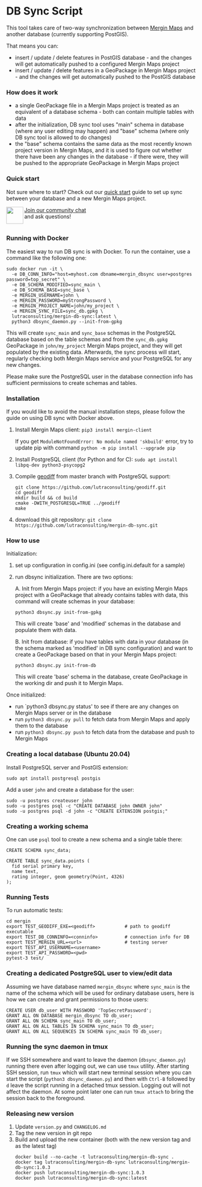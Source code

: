 # DB Sync Script

This tool takes care of two-way synchronization between [Mergin Maps](https://app.merginmaps.com/) and another database (currently supporting PostGIS).

That means you can:
- insert / update / delete features in PostGIS database - and the changes will get automatically
  pushed to a configured Mergin Maps project
- insert / update / delete features in a GeoPackage in Mergin Maps project - and the changes will get
  automatically pushed to the PostGIS database

### How does it work

- a single GeoPackage file in a Mergin Maps project is treated as an equivalent of a database schema - both can contain
  multiple tables with data
- after the initialization, DB sync tool uses "main" schema in database (where any user editing may happen)
  and "base" schema (where only DB sync tool is allowed to do changes)
- the "base" schema contains the same data as the most recently known project version in Mergin Maps, and it is used
  to figure out whether there have been any changes in the database - if there were, they will be pushed
  to the appropriate GeoPackage in Mergin Maps project

### Quick start

Not sure where to start? Check out our [quick start](docs/quick_start.md) guide to set up sync between your database and a new Mergin Maps project.

<div><img align="left" width="45" height="45" src="https://raw.githubusercontent.com/MerginMaps/docs/main/src/.vuepress/public/slack.svg"><a href="https://merginmaps.com/community/join">Join our community chat</a><br/>and ask questions!</div><br />

### Running with Docker

The easiest way to run DB sync is with Docker. To run the container, use a command like the following one:

```
sudo docker run -it \
  -e DB_CONN_INFO="host=myhost.com dbname=mergin_dbsync user=postgres password=top_secret" \
  -e DB_SCHEMA_MODIFIED=sync_main \
  -e DB_SCHEMA_BASE=sync_base \
  -e MERGIN_USERNAME=john \
  -e MERGIN_PASSWORD=myStrongPassword \
  -e MERGIN_PROJECT_NAME=john/my_project \
  -e MERGIN_SYNC_FILE=sync_db.gpkg \
  lutraconsulting/mergin-db-sync:latest \
  python3 dbsync_daemon.py --init-from-gpkg
```

This will create `sync_main` and `sync_base` schemas in the PostgreSQL database based on the table
schemas and from the `sync_db.gpkg` GeoPackage in `john/my_project` Mergin Maps project, and they will
get populated by the existing data. Afterwards, the sync process will start, regularly checking both
Mergin Maps service and your PostgreSQL for any new changes.

Please make sure the PostgreSQL user in the database connection info has sufficient permissions
to create schemas and tables.

### Installation

If you would like to avoid the manual installation steps, please follow the guide on using
DB sync with Docker above.

1. Install Mergin Maps client: `pip3 install mergin-client`

   If you get `ModuleNotFoundError: No module named 'skbuild'` error, try to update pip with command
`python -m pip install --upgrade pip`

2. Install PostgreSQL client (for Python and for C): `sudo apt install libpq-dev python3-psycopg2`

3. Compile [geodiff](https://github.com/lutraconsulting/geodiff) from master branch with PostgreSQL support:
   ```
   git clone https://github.com/lutraconsulting/geodiff.git
   cd geodiff
   mkdir build && cd build
   cmake -DWITH_POSTGRESQL=TRUE ../geodiff
   make
   ```

4. download this git repository: `git clone https://github.com/lutraconsulting/mergin-db-sync.git`

### How to use

Initialization:

1. set up configuration in config.ini  (see config.ini.default for a sample)
2. run dbsync initialization. There are two options:

   A. Init from Mergin Maps project: if you have an existing Mergin Maps project with a GeoPackage
      that already contains tables with data, this command will create schemas in your database:
      ```
      python3 dbsync.py init-from-gpkg
      ```
      This will create 'base' and 'modified' schemas in the database and populate them with data.

   B. Init from database: if you have tables with data in your database (in the schema marked as 'modified'
      in DB sync configuration) and want to create a GeoPackage based on that in your Mergin Maps project:
      ```
      python3 dbsync.py init-from-db
      ```
      This will create 'base' schema in the database, create GeoPackage in the working dir and push it to Mergin Maps.

Once initialized:

- run `python3 dbsync.py status' to see if there are any changes on Mergin Maps server or in the database
- run `python3 dbsync.py pull` to fetch data from Mergin Maps and apply them to the database
- run `python3 dbsync.py push` to fetch data from the database and push to Mergin Maps


### Creating a local database (Ubuntu 20.04)

Install PostgreSQL server and PostGIS extension:
```
sudo apt install postgresql postgis
```

Add a user `john` and create a database for the user:
```
sudo -u postgres createuser john
sudo -u postgres psql -c "CREATE DATABASE john OWNER john"
sudo -u postgres psql -d john -c "CREATE EXTENSION postgis;"
```

### Creating a working schema

One can use `psql` tool to create a new schema and a single table there:

```
CREATE SCHEMA sync_data;

CREATE TABLE sync_data.points (
  fid serial primary key,
  name text,
  rating integer, geom geometry(Point, 4326)
);
```

### Running Tests

To run automatic tests:

    cd mergin
    export TEST_GEODIFF_EXE=<geodiff>           # path to geodiff executable
    export TEST_DB_CONNINFO=<conninfo>          # connection info for DB
    export TEST_MERGIN_URL=<url>                # testing server
    export TEST_API_USERNAME=<username>
    export TEST_API_PASSWORD=<pwd>
    pytest-3 test/


### Creating a dedicated PostgreSQL user to view/edit data

Assuming we have database named `mergin_dbsync` where `sync_main` is the name of the schema
which will be used for ordinary database users, here is how we can create and grant
permissions to those users:

```
CREATE USER db_user WITH PASSWORD 'TopSecretPassword';
GRANT ALL ON DATABASE mergin_dbsync TO db_user;
GRANT ALL ON SCHEMA sync_main TO db_user;
GRANT ALL ON ALL TABLES IN SCHEMA sync_main TO db_user;
GRANT ALL ON ALL SEQUENCES IN SCHEMA sync_main TO db_user;
```

### Running the sync daemon in tmux

If we SSH somewhere and want to leave the daemon (`dbsync_daemon.py`) running there
even after logging out, we can use `tmux` utility. After starting SSH session, run
`tmux` which will start new terminal session where you can start the script
(`python3 dbsync_daemon.py`) and then with `Ctrl-B` followed by `d` leave the script
running in a detached tmux session. Logging out will not affect the daemon. At some
point later one can run `tmux attach` to bring the session back to the foreground.


### Releasing new version

1. Update `version.py` and `CHANGELOG.md`
2. Tag the new version in git repo
3. Build and upload the new container (both with the new version tag and as the latest tag)
   ```
   docker build --no-cache -t lutraconsulting/mergin-db-sync .
   docker tag lutraconsulting/mergin-db-sync lutraconsulting/mergin-db-sync:1.0.3
   docker push lutraconsulting/mergin-db-sync:1.0.3
   docker push lutraconsulting/mergin-db-sync:latest
   ```

